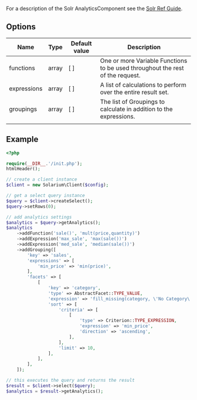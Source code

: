 For a description of the Solr AnalyticsComponent see the [Solr Ref Guide](https://lucene.apache.org/solr/guide/8_3/analytics.html "wikilink").

Options
-------

| Name        | Type    | Default value | Description                                                                   |
|-------------|---------|---------------|-------------------------------------------------------------------------------|
| functions   | array   | [ ]           | One or more Variable Functions to be used throughout the rest of the request. |
| expressions | array   | [ ]           | A list of calculations to perform over the entire result set.                 |
| groupings   | array   | [ ]           | The list of Groupings to calculate in addition to the expressions.            |
||

Example
-------

```php
<?php

require(__DIR__.'/init.php');
htmlHeader();

// create a client instance
$client = new Solarium\Client($config);

// get a select query instance
$query = $client->createSelect();
$query->setRows(0);

// add analytics settings
$analytics = $query->getAnalytics();
$analytics
    ->addFunction('sale()', 'mult(price,quantity)')
    ->addExpression('max_sale', 'max(sale())')
    ->addExpression('med_sale', 'median(sale())')
    ->addGrouping([
        'key' => 'sales',
        'expressions' => [
            'min_price' => 'min(price)',
        ],
        'facets' => [
            [
                'key' => 'category',
                'type' => AbstractFacet::TYPE_VALUE,
                'expression' => 'fill_missing(category, \'No Category\')',
                'sort' => [
                    'criteria' => [
                        [
                            'type' => Criterion::TYPE_EXPRESSION,
                            'expression' => 'min_price',
                            'direction' => 'ascending',
                        ],
                    ],
                    'limit' => 10,
                ],
            ],
        ],
    ]);

// this executes the query and returns the result
$result = $client->select($query);
$analytics = $result->getAnalytics();